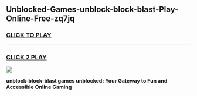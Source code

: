 
## Unblocked-Games-unblock-block-blast-Play-Online-Free-zq7jq
<h3>
<a href="https://premium76.site?title=unblock-block-blast&ref=26A">CLICK TO PLAY</a></h3>
<hr>

<h3>
<a href="https://premium76.site?title=unblock-block-blast&ref=26A">CLICK 2 PLAY</a>
  
</h3>

<a href="https://premium76.site?title=unblock-block-blast&ref=26A"><img src="https://clearcache.store/games.png"></a>


**unblock-block-blast games unblocked: Your Gateway to Fun and Accessible Online Gaming**
